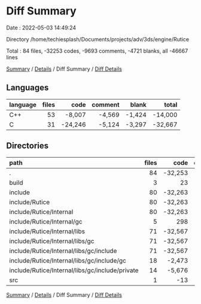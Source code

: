 # Diff Summary

Date : 2022-05-03 14:49:24

Directory /home/techiesplash/Documents/projects/adv/3ds/engine/Rutice

Total : 84 files,  -32253 codes, -9693 comments, -4721 blanks, all -46667 lines

[Summary](results.md) / [Details](details.md) / Diff Summary / [Diff Details](diff-details.md)

## Languages
| language | files | code | comment | blank | total |
| :--- | ---: | ---: | ---: | ---: | ---: |
| C++ | 53 | -8,007 | -4,569 | -1,424 | -14,000 |
| C | 31 | -24,246 | -5,124 | -3,297 | -32,667 |

## Directories
| path | files | code | comment | blank | total |
| :--- | ---: | ---: | ---: | ---: | ---: |
| . | 84 | -32,253 | -9,693 | -4,721 | -46,667 |
| build | 3 | 23 | 3 | 6 | 32 |
| include | 80 | -32,263 | -9,711 | -4,737 | -46,711 |
| include/Rutice | 80 | -32,263 | -9,711 | -4,737 | -46,711 |
| include/Rutice/Internal | 80 | -32,263 | -9,711 | -4,737 | -46,711 |
| include/Rutice/Internal/gc | 5 | 298 | 48 | 85 | 431 |
| include/Rutice/Internal/libs | 71 | -32,567 | -9,760 | -4,819 | -47,146 |
| include/Rutice/Internal/libs/gc | 71 | -32,567 | -9,760 | -4,819 | -47,146 |
| include/Rutice/Internal/libs/gc/include | 71 | -32,567 | -9,760 | -4,819 | -47,146 |
| include/Rutice/Internal/libs/gc/include/gc | 18 | -2,473 | -2,364 | -653 | -5,490 |
| include/Rutice/Internal/libs/gc/include/private | 14 | -5,676 | -2,082 | -749 | -8,507 |
| src | 1 | -13 | 15 | 10 | 12 |

[Summary](results.md) / [Details](details.md) / Diff Summary / [Diff Details](diff-details.md)